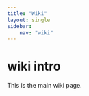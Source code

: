 ```yaml
---
title: "Wiki"
layout: single
sidebar:
    nav: "wiki"
---
```

# wiki intro

This is the main wiki page.
